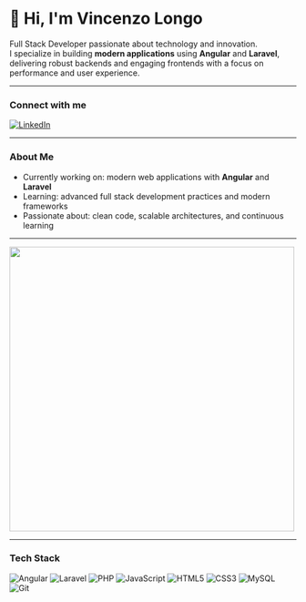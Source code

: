 # 👋 Hi, I'm Vincenzo Longo  

Full Stack Developer passionate about technology and innovation.  
I specialize in building **modern applications** using **Angular** and **Laravel**, delivering robust backends and engaging frontends with a focus on performance and user experience.  

---

###  Connect with me
[![LinkedIn](https://img.shields.io/badge/LinkedIn-blue?style=flat&logo=linkedin&logoColor=white)](https://www.linkedin.com/in/vincenzo-longo-5b8a9b27b)

---

###  About Me
-  Currently working on: modern web applications with **Angular** and **Laravel**  
-  Learning: advanced full stack development practices and modern frameworks  
-  Passionate about: clean code, scalable architectures, and continuous learning  

---

<img src="https://media4.giphy.com/media/v1.Y2lkPTc5MGI3NjExNGJseXhocXFiNGo1eDlrb2FvcXo1NjIxOXhlaWxuM2JhYThlZDMxaSZlcD12MV9pbnRlcm5hbF9naWZfYnlfaWQmY3Q9Zw/NKEt9elQ5cR68/giphy.gif" width="500"/>

---

### Tech Stack
![Angular](https://img.shields.io/badge/Angular-DD0031?style=flat&logo=angular&logoColor=white)
![Laravel](https://img.shields.io/badge/Laravel-FF2D20?style=flat&logo=laravel&logoColor=white)
![PHP](https://img.shields.io/badge/PHP-777BB4?style=flat&logo=php&logoColor=white)
![JavaScript](https://img.shields.io/badge/JavaScript-F7DF1E?style=flat&logo=javascript&logoColor=black)
![HTML5](https://img.shields.io/badge/HTML5-E34F26?style=flat&logo=html5&logoColor=white)
![CSS3](https://img.shields.io/badge/CSS3-1572B6?style=flat&logo=css3&logoColor=white)
![MySQL](https://img.shields.io/badge/MySQL-4479A1?style=flat&logo=mysql&logoColor=white)
![Git](https://img.shields.io/badge/Git-F05032?style=flat&logo=git&logoColor=white)
